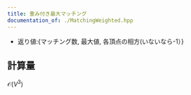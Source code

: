 ```yaml
---
title: 重み付き最大マッチング
documentation_of: ./MatchingWeighted.hpp
---
```

 -  返り値:{マッチング数, 最大値, 各頂点の相方(いないなら-1）}

## 計算量
$\mathcal{O}(V^3)$